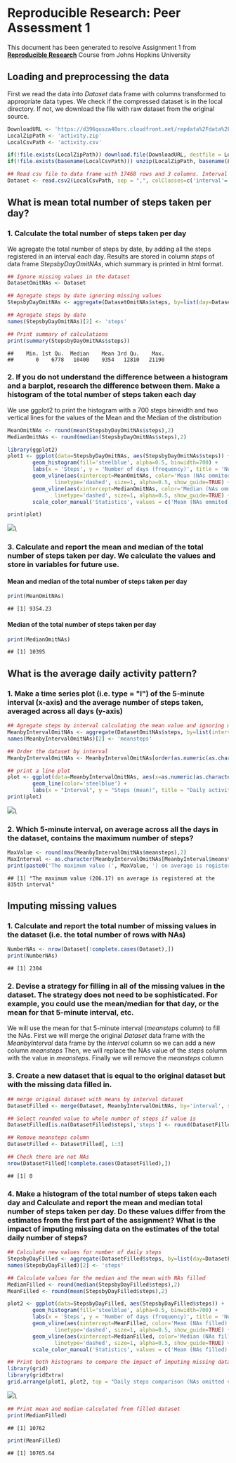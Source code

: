 # Reproducible Research: Peer Assessment 1
This document has been generated to resolve Assignment 1 from [**Reproducible Research**](https://www.coursera.org/learn/reproducible-research) Course from Johns Hopkins University

## Loading and preprocessing the data

First we read the data into *Dataset* data frame with columns transformed to appropriate data types. 
We check if the compressed dataset is in the local directory.
If not, we download the file with raw dataset from the original source.


```r
DownloadURL <- 'https://d396qusza40orc.cloudfront.net/repdata%2Fdata%2Factivity.zip'
LocalZipPath <- 'activity.zip'
LocalCsvPath <- 'activity.csv'

if(!file.exists(LocalZipPath)) download.file(DownloadURL, destfile = LocalZipPath)
if(!file.exists(basename(LocalCsvPath))) unzip(LocalZipPath, basename(LocalCsvPath), exdir = './')

## Read csv file to data frame with 17468 rows and 3 columns. Interval column as factor
Dataset <- read.csv2(LocalCsvPath, sep = ",", colClasses=c('interval'='factor'))
```

## What is mean total number of steps taken per day?

### 1. Calculate the total number of steps taken per day
We agregate the total number of steps by date, by adding all the steps registered 
in an interval each day. Results are stored in column *steps* of data frame *StepsbyDayOmitNAs*, 
which summary is printed in html format.


```r
## Ignore missing values in the dataset
DatasetOmitNAs <- Dataset

## Agregate steps by date ignoring missing values
StepsbyDayOmitNAs <- aggregate(DatasetOmitNAs$steps, by=list(day=DatasetOmitNAs$date), FUN=sum, na.rm=TRUE)

## Agregate steps by date
names(StepsbyDayOmitNAs)[2] <- 'steps'

## Print summary of calculations
print(summary(StepsbyDayOmitNAs$steps))
```

```
##    Min. 1st Qu.  Median    Mean 3rd Qu.    Max. 
##       0    6778   10400    9354   12810   21190
```


### 2. If you do not understand the difference between a histogram and a barplot, research the difference between them. Make a histogram of the total number of steps taken each day

We use ggplot2 to print the histogram with a 700 steps binwidth and two vertical lines for the values of the Mean and the Median of the distribution

```r
MeanOmitNAs <- round(mean(StepsbyDayOmitNAs$steps),2)
MedianOmitNAs <- round(median(StepsbyDayOmitNAs$steps),2)

library(ggplot2)
plot1 <- ggplot(data=StepsbyDayOmitNAs, aes(StepsbyDayOmitNAs$steps)) +
        geom_histogram(fill='steelblue', alpha=0.5, binwidth=700) +
        labs(x = 'Steps', y = 'Number of days (frequency)', title = 'Number of Steps (NAs ommited)') +
        geom_vline(aes(xintercept=MeanOmitNAs, color='Mean (NAs ommited)'),
               linetype='dashed', size=1, alpha=0.5, show_guide=TRUE) +
        geom_vline(aes(xintercept=MedianOmitNAs, color='Median (NAs ommited)'),
               linetype='dashed', size=1, alpha=0.5, show_guide=TRUE) +
        scale_color_manual('Statistics', values = c('Mean (NAs ommited)' = 'red', 'Median (NAs ommited)' = 'green'))

print(plot)
```

![](./PA1_template_files/figure-html/unnamed-chunk-3-1.png)\


### 3. Calculate and report the mean and median of the total number of steps taken per day. We calculate the values and store in variables for future use.

#### Mean and median of the total number of steps taken per day

```r
print(MeanOmitNAs)
```

```
## [1] 9354.23
```

#### Median of the total number of steps taken per day

```r
print(MedianOmitNAs)
```

```
## [1] 10395
```


## What is the average daily activity pattern?

### 1. Make a time series plot (i.e. type = "l") of the 5-minute interval (x-axis) and the average number of steps taken, averaged across all days (y-axis)

```r
## Agregate steps by interval calculating the mean value and ignoring missing values
MeanbyIntervalOmitNAs <- aggregate(DatasetOmitNAs$steps, by=list(interval=DatasetOmitNAs$interval), FUN=mean, na.rm=TRUE)
names(MeanbyIntervalOmitNAs)[2] <- 'meansteps'

## Order the dataset by interval
MeanbyIntervalOmitNAs <- MeanbyIntervalOmitNAs[order(as.numeric(as.character(MeanbyIntervalOmitNAs$interval))),]

## print a line plot
plot <- ggplot(data=MeanbyIntervalOmitNAs, aes(x=as.numeric(as.character(MeanbyIntervalOmitNAs$interval)), y=MeanbyIntervalOmitNAs$meansteps, group = 1)) + 
        geom_line(color='steelblue') +
        labs(x = "Interval", y = "Steps (mean)", title = "Daily activity pattern") 
print(plot)
```

![](./PA1_template_files/figure-html/unnamed-chunk-6-1.png)\


### 2. Which 5-minute interval, on average across all the days in the dataset, contains the maximum number of steps?  


```r
MaxValue <- round(max(MeanbyIntervalOmitNAs$meansteps),2)
MaxInterval <- as.character(MeanbyIntervalOmitNAs[MeanbyInterval$meansteps == max(MeanbyIntervalOmitNAs$meansteps),]$interval)
print(paste0('The maximum value (', MaxValue, ') on average is registered at the ',MaxInterval, 'th interval'))
```

```
## [1] "The maximum value (206.17) on average is registered at the 835th interval"
```

## Imputing missing values

### 1. Calculate and report the total number of missing values in the dataset (i.e. the total number of rows with NAs)

```r
NumberNAs <- nrow(Dataset[!complete.cases(Dataset),])
print(NumberNAs)
```

```
## [1] 2304
```


### 2. Devise a strategy for filling in all of the missing values in the dataset. The strategy does not need to be sophisticated. For example, you could use the mean/median for that day, or the mean for that 5-minute interval, etc.

We will use the mean for that 5-minute interval (*meansteps* column) to fill the NAs.
First we will merge the original *Dataset* data frame with the *MeanbyInterval* data frame by the *interval* column so we can add a new column *meansteps*
Then, we will replace the NAs value of the *steps* column with the value in *meansteps*.
Finally we will remove the *meansteps* column

### 3. Create a new dataset that is equal to the original dataset but with the missing data filled in.

```r
## merge original dataset with means by interval dataset
DatasetFilled <- merge(Dataset, MeanbyIntervalOmitNAs, by='interval', suffixes = c('','.y'))

## Select rounded value to whole number of steps if value is
DatasetFilled[is.na(DatasetFilled$steps),'steps'] <- round(DatasetFilled[is.na(DatasetFilled$steps), 'meansteps'],0)

## Remove meansteps column
DatasetFilled <- DatasetFilled[, 1:3]

## Check there are not NAs
nrow(DatasetFilled[!complete.cases(DatasetFilled),])
```

```
## [1] 0
```


### 4. Make a histogram of the total number of steps taken each day and Calculate and report the mean and median total number of steps taken per day. Do these values differ from the estimates from the first part of the assignment? What is the impact of imputing missing data on the estimates of the total daily number of steps?

```r
## Calculate new values for number of daily steps
StepsbyDayFilled <- aggregate(DatasetFilled$steps, by=list(day=DatasetFilled$date), FUN=sum, na.rm=TRUE)
names(StepsbyDayFilled)[2] <- 'steps'

## Calculate values for the median and the mean with NAs filled
MedianFilled <- round(median(StepsbyDayFilled$steps),2)
MeanFilled <- round(mean(StepsbyDayFilled$steps),2)

plot2 <- ggplot(data=StepsbyDayFilled, aes(StepsbyDayFilled$steps)) +
        geom_histogram(fill='steelblue', alpha=0.5, binwidth=700) +
        labs(x = 'Steps', y = 'Number of days (frequency)', title = 'Number of Steps (NAs filled)') +
        geom_vline(aes(xintercept=MeanFilled, color='Mean (NAs filled)'),
               linetype='dashed', size=1, alpha=0.5, show_guide=TRUE) +
        geom_vline(aes(xintercept=MedianFilled, color='Median (NAs filled)'),
               linetype='dashed', size=1, alpha=0.5, show_guide=TRUE) +
        scale_color_manual('Statistics', values = c('Mean (NAs filled)' = 'red', 'Median (NAs filled)' = 'green'))

## Print both histograms to compare the impact of imputing missing data
library(grid)
library(gridExtra)
grid.arrange(plot1, plot2, top = "Daily steps comparison (NAs omitted vs NAs filled")
```

![](./PA1_template_files/figure-html/unnamed-chunk-10-1.png)\

```r
## Print mean and median calculated from filled dataset
print(MedianFilled)
```

```
## [1] 10762
```

```r
print(MeanFilled)
```

```
## [1] 10765.64
```

